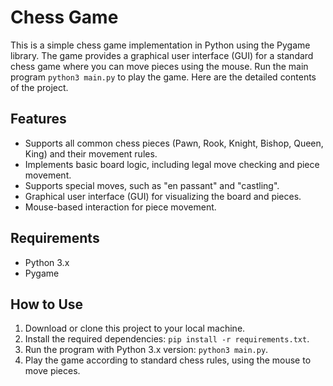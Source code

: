 # Chess Game

This is a simple chess game implementation in Python using the Pygame library. The game provides a graphical user interface (GUI) for a standard chess game where you can move pieces using the mouse. Run the main program `python3 main.py` to play the game. Here are the detailed contents of the project.

## Features

- Supports all common chess pieces (Pawn, Rook, Knight, Bishop, Queen, King) and their movement rules.
- Implements basic board logic, including legal move checking and piece movement.
- Supports special moves, such as "en passant" and "castling".
- Graphical user interface (GUI) for visualizing the board and pieces.
- Mouse-based interaction for piece movement.

## Requirements

- Python 3.x
- Pygame

## How to Use

1. Download or clone this project to your local machine.
2. Install the required dependencies: `pip install -r requirements.txt`.
3. Run the program with Python 3.x version: `python3 main.py`.
4. Play the game according to standard chess rules, using the mouse to move pieces.

